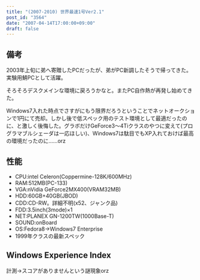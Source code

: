 ```yaml
---
title: "(2007-2010) 世界最速1号Ver2.1"
post_id: "3564"
date: "2007-04-14T17:00:00+09:00"
draft: false
---
```



## 備考

2003年上旬に弟へ寄贈したPCだったが、弟がPC新調したそうで帰ってきた。実験用鯖PCとして活躍。

そろそろデスクメインな環境に戻ろうかなと。またPC自作熱が再発し始めてきた。

Windows7入れた時点でさすがにもう限界だろうということでネットオークションで1円にて売却。しかし後で低スペック用のテスト環境として最適だったのに、と激しく後悔した。グラボだけGeForce3～4Tiクラスのやつに変えて(プログラマブルシェーダは一応ほしい)、Windows7は駄目でもXP入れておけば最高の環境だったのに……orz

## 性能



  * CPU:intel Celeron(Coppermine-128K/600MHz)
  * RAM:512MB(PC-133)
  * VGA:nVidia GeForce2MX400(VRAM32MB)
  * HDD:60GB+40GB(JBOD)
  * CDD:CD-RW。詳細不明(x52、ジャンク品)
  * FDD:3.5inch(3mode)×1
  * NET:PLANEX GN-1200TW(1000Base-T)
  * SOUND:onBoard
  * OS:Fedora8→Windows7 Enterprise
  * 1999年クラスの最新スペック
## Windows Experience Index

計測→スコアがありませんという謎現象orz
